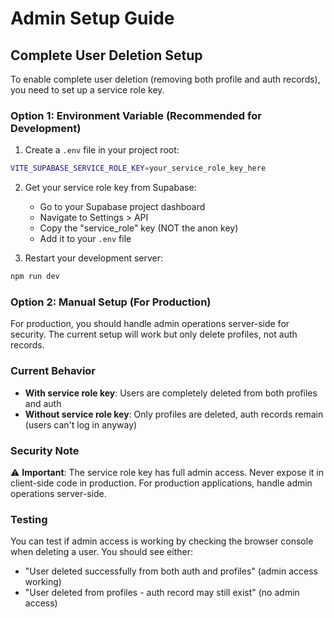 # Admin Setup Guide

## Complete User Deletion Setup

To enable complete user deletion (removing both profile and auth records), you need to set up a service role key.

### Option 1: Environment Variable (Recommended for Development)

1. Create a `.env` file in your project root:
```bash
VITE_SUPABASE_SERVICE_ROLE_KEY=your_service_role_key_here
```

2. Get your service role key from Supabase:
   - Go to your Supabase project dashboard
   - Navigate to Settings > API
   - Copy the "service_role" key (NOT the anon key)
   - Add it to your `.env` file

3. Restart your development server:
```bash
npm run dev
```

### Option 2: Manual Setup (For Production)

For production, you should handle admin operations server-side for security. The current setup will work but only delete profiles, not auth records.

### Current Behavior

- **With service role key**: Users are completely deleted from both profiles and auth
- **Without service role key**: Only profiles are deleted, auth records remain (users can't log in anyway)

### Security Note

⚠️ **Important**: The service role key has full admin access. Never expose it in client-side code in production. For production applications, handle admin operations server-side.

### Testing

You can test if admin access is working by checking the browser console when deleting a user. You should see either:
- "User deleted successfully from both auth and profiles" (admin access working)
- "User deleted from profiles - auth record may still exist" (no admin access) 